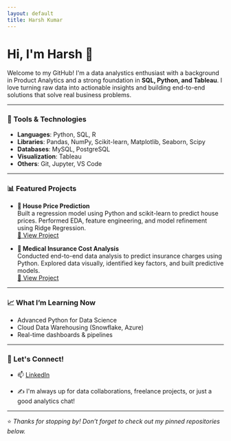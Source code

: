 ```yaml
---
layout: default
title: Harsh Kumar
---
```

# Hi, I'm Harsh 👋

Welcome to my GitHub! I'm a data analystics enthusiast with a background in Product Analytics and a strong foundation in **SQL, Python, and Tableau**. I love turning raw data into actionable insights and building end-to-end solutions that solve real business problems.

---

### 🔧 Tools & Technologies

- **Languages**: Python, SQL, R
- **Libraries**: Pandas, NumPy, Scikit-learn, Matplotlib, Seaborn, Scipy
- **Databases**: MySQL, PostgreSQL
- **Visualization**: Tableau
- **Others**: Git, Jupyter, VS Code

---

### 📊 Featured Projects

- **🏡 House Price Prediction**  
  Built a regression model using Python and scikit-learn to predict house prices. Performed EDA, feature engineering, and model refinement using Ridge Regression.  
  [🔗 View Project](https://github.com/harshkumar087/house-price-prediction-python)

- **💊 Medical Insurance Cost Analysis**  
  Conducted end-to-end data analysis to predict insurance charges using Python. Explored data visually, identified key factors, and built predictive models.  
  [🔗 View Project](https://github.com/harshkumar087/insurance-cost-python)


---

### 📈 What I’m Learning Now

- Advanced Python for Data Science
- Cloud Data Warehousing (Snowflake, Azure)
- Real-time dashboards & pipelines

---

### 💬 Let's Connect!

- 📫 [LinkedIn](https://www.linkedin.com/in/harsh-kumar-ab6946113/)
<!--- - 🌐 [Portfolio Website](https://yourportfolio.com) *(if any)*  -->
- ✍️ I'm always up for data collaborations, freelance projects, or just a good analytics chat!

---

⭐ *Thanks for stopping by! Don’t forget to check out my pinned repositories below.*  
